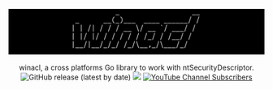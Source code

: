 ![](./.github/banner.png)

<p align="center">
    winacl, a cross platforms Go library to work with ntSecurityDescriptor.
    <br>
    <img alt="GitHub release (latest by date)" src="https://img.shields.io/github/v/release/p0dalirius/winacl">
    <a href="https://twitter.com/intent/follow?screen_name=podalirius_" title="Follow"><img src="https://img.shields.io/twitter/follow/podalirius_?label=Podalirius&style=social"></a>
    <a href="https://www.youtube.com/c/Podalirius_?sub_confirmation=1" title="Subscribe"><img alt="YouTube Channel Subscribers" src="https://img.shields.io/youtube/channel/subscribers/UCF_x5O7CSfr82AfNVTKOv_A?style=social"></a>
    <br>
</p>

